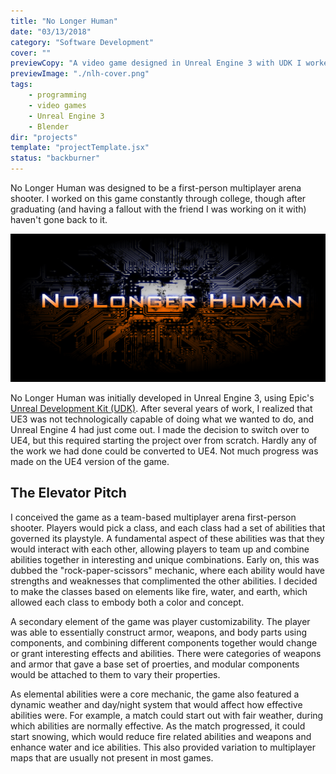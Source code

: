 ```yaml
---
title: "No Longer Human"
date: "03/13/2018"
category: "Software Development"
cover: ""
previewCopy: "A video game designed in Unreal Engine 3 with UDK I worked on for several years."
previewImage: "./nlh-cover.png"
tags:
    - programming
    - video games
    - Unreal Engine 3
    - Blender
dir: "projects"
template: "projectTemplate.jsx"
status: "backburner"
---
```

No Longer Human was designed to be a first-person multiplayer arena shooter.  I worked on this game constantly through college, though after graduating (and having a fallout with the friend I was working on it with) haven't gone back to it.

![No Longer Human](./nlh-cover.png)

No Longer Human was initially developed in Unreal Engine 3, using Epic's [Unreal Development Kit (UDK)](https://www.unrealengine.com/en-US/previous-versions). After several years of work, I realized that UE3 was not technologically capable of doing what we wanted to do, and Unreal Engine 4 had just come out. I made the decision to switch over to UE4, but this required starting the project over from scratch. Hardly any of the work we had done could be converted to UE4. Not much progress was made on the UE4 version of the game.

## The Elevator Pitch
I conceived the game as a team-based multiplayer arena first-person shooter. Players would pick a class, and each class had a set of abilities that governed its playstyle. A fundamental aspect of these abilities was that they would interact with each other, allowing players to team up and combine abilities together in interesting and unique combinations. Early on, this was dubbed the "rock-paper-scissors" mechanic, where each ability would have strengths and weaknesses that complimented the other abilities. I decided to make the classes based on elements like fire, water, and earth, which allowed each class to embody both a color and concept.

A secondary element of the game was player customizability. The player was able to essentially construct armor, weapons, and body parts using components, and combining different components together would change or grant interesting effects and abilities. There were categories of weapons and armor that gave a base set of proerties, and modular components would be attached to them to vary their properties.

As elemental abilities were a core mechanic, the game also featured a dynamic weather and day/night system that would affect how effective abilities were. For example, a match could start out with fair weather, during which abilities are normally effective. As the match progressed, it could start snowing, which would reduce fire related abilities and weapons and enhance water and ice abilities. This also provided variation to multiplayer maps that are usually not present in most games.

